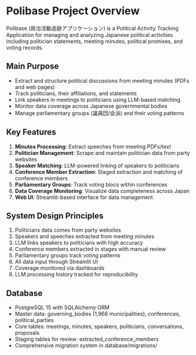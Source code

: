# Polibase Project Overview

Polibase (政治活動追跡アプリケーション) is a Political Activity Tracking Application for managing and analyzing Japanese political activities including politician statements, meeting minutes, political promises, and voting records.

## Main Purpose
- Extract and structure political discussions from meeting minutes (PDFs and web pages)
- Track politicians, their affiliations, and statements
- Link speakers in meetings to politicians using LLM-based matching
- Monitor data coverage across Japanese governmental bodies
- Manage parliamentary groups (議員団/会派) and their voting patterns

## Key Features
1. **Minutes Processing**: Extract speeches from meeting PDFs/text
2. **Politician Management**: Scrape and maintain politician data from party websites
3. **Speaker Matching**: LLM-powered linking of speakers to politicians
4. **Conference Member Extraction**: Staged extraction and matching of conference members
5. **Parliamentary Groups**: Track voting blocs within conferences
6. **Data Coverage Monitoring**: Visualize data completeness across Japan
7. **Web UI**: Streamlit-based interface for data management

## System Design Principles
1. Politicians data comes from party websites
2. Speakers and speeches extracted from meeting minutes
3. LLM links speakers to politicians with high accuracy
4. Conference members extracted in stages with manual review
5. Parliamentary groups track voting patterns
6. All data input through Streamlit UI
7. Coverage monitored via dashboards
8. LLM processing history tracked for reproducibility

## Database
- PostgreSQL 15 with SQLAlchemy ORM
- Master data: governing_bodies (1,966 municipalities), conferences, political_parties
- Core tables: meetings, minutes, speakers, politicians, conversations, proposals
- Staging tables for review: extracted_conference_members
- Comprehensive migration system in database/migrations/
